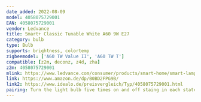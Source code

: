 ```yaml
---
date_added: 2022-08-09
model: 4058075729001
EAN: 4058075729001
vendor: Ledvance
title: Smart+ Classic Tunable White A60 9W E27
category: bulb
type: Bulb
supports: brightness, colortemp
zigbeemodel: ['A60 TW Value II', 'A60 TW T']
compatible: [z2m, deconz, z4d, zha]
z2m: 4058075729001
mlink: https://www.ledvance.com/consumer/products/smart-home/smart-lamps/smart-zigbee/smart-classic-heatsink-lamps-with-zigbee-technology/classic-bulb-shape-with-zigbee-technology-c6386
link: https://www.amazon.de/dp/B0BD2FPG9B/
link2: https://www.idealo.de/preisvergleich/Typ/4058075729001.html
pairing: Turn the light bulb five times on and off staing in each state for 5 seconds. After turning it on the sixth time, it will indicate with flashing light that the bulb is pairing.
---
```

